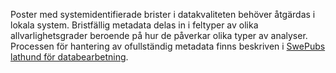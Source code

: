 Poster med systemidentifierade brister i datakvaliteten behöver åtgärdas i lokala system. Bristfällig metadata delas in i feltyper av olika allvarlighetsgrader beroende på hur de påverkar olika typer av analyser. Processen för hantering av ofullständig metadata finns beskriven i [SwePubs lathund för databearbetning](http://www.kb.se/Dokument/SwePub/Lathund.pdf).  


